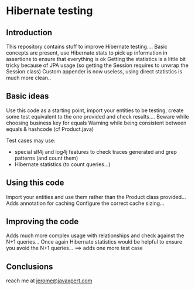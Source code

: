 # Hibernate testing 

## Introduction
This repository contains stuff to improve Hibernate testing....
Basic concepts are present, use Hibernate stats to pick up information in assertions to ensure that everything is ok
Getting the statistics is a little bit tricky because of JPA usage (so getting the Session requires to unwrap the Session class)
Custom appender is now useless,  using direct statistics is much more clean..

## Basic ideas
Use this code as a starting point, import your entities to be testing, create some test equivalent to the one provided
and check results....
Beware while choosing business key for equals
Warning while being consistent between equals & hashcode (cf Product.java)

Test cases may use:
- special slf4j and log4j features to check traces generated and grep patterns (and count them)
- Hibernate statistics (to count queries...)

## Using this code
Import your entities and use them rather than the Product class provided...
Adds annotation for caching
Configure the correct cache sizing...

## Improving the code
Adds much more complex usage with relationships and check against the N+1 queries...
Once again Hibernate statistics would be helpful to ensure you avoid the N+1 queries...
==> adds one more test case
## Conclusions
reach me at jerome@javaxpert.com
